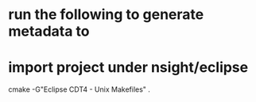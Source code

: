 
# run the following to generate metadata to 
# import project under nsight/eclipse
cmake -G"Eclipse CDT4 - Unix Makefiles" .